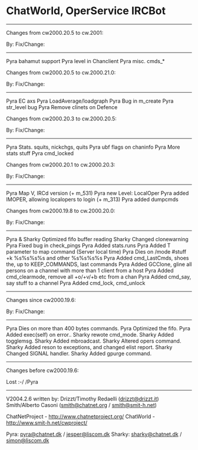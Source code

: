 ChatWorld, OperService IRCBot
=============================

----------------------------------------------------------------------------------------
Changes from cw2000.20.5 to cw.2001:

By:		Fix/Change:
---		----
Pyra		bahamut support
Pyra		level in Chanclient
Pyra		misc. cmds_*

Changes from cw2000.20.5 to cw.2000.21.0:

By:		Fix/Change:
---		----
Pyra		EC axs
Pyra		LoadAverage/loadgraph
Pyra		Bug in m_create
Pyra		str_level bug
Pyra		Remove clinets on Defence

Changes from cw2000.20.3 to cw.2000.20.5:

By:      	Fix/Change:
---		----
Pyra		Stats. squits, nickchgs, quits
Pyra		ubf flags on chaninfo
Pyra		More stats stuff
Pyra		cmd_locked

Changes from cw2000.20.1 to cw.2000.20.3:

By:      	Fix/Change:
---		----
Pyra		Map V, IRCd version (+ m_531)
Pyra		new Level: LocalOper
Pyra		added IMOPER, allowing localopers to login (+ m_313)
Pyra		added dumpcmds


Changes from cw2000.19.8 to cw.2000.20.0:

By:      	Fix/Change:
---		----
Pyra & Sharky	Optimized fifo buffer reading
Sharky		Changed clonewarning
Pyra		Fixed bug in check_pings
Pyra		Added stats.runs
Pyra		Added T parameter to map command (Server local time)
Pyra		Dies on /mode #stuff +k %s%s%s%s and other %s%s%s%s
Pyra		Added cmd_LastCmds, shoes the, up to KEEP_COMMANDS, last commands
Pyra		Added GCClone, gline all persons on a channel with more
		    than 1 client from a host
Pyra		Added cmd_clearmode, remove all +o/+v/+b etc from a chan
Pyra		Added cmd_say, say stuff to a channel
Pyra		Added cmd_lock, cmd_unlock

----------------------------------------------------------------------------------------
Changes since cw2000.19.6:

By:      	Fix/Change:
---		----
Pyra		Dies on more than 400 bytes commands.
Pyra		Optimized the fifo.
Pyra		Added exec(self) on error..
Sharky		rewote cmd_mode.
Sharky		Added togglemsg.
Sharky		Added mbroadcast.
Sharky		Altered opers command.
Sharky		Added reson to exceptions, and changed elist report.
Sharky		Changed SIGNAL handler.
Sharky		Added gpurge command.

----------------------------------------------------------------------------------------
Changes before cw2000.19.6:

Lost :-/
/Pyra

----------------------------------------------------------------------------------------

V2004.2.6 written by:
Drizzt/Timothy Redaelli (drizzt@drizzt.it)
Smith/Alberto Casoni (smith@chatnet.org / smith@smit-h.net)

ChatNetProject - http://www.chatnetproject.org/
ChatWorld      - http://www.smit-h.net/cwproject/

Pyra: pyra@chatnet.dk / jesper@liscom.dk
Sharky: sharky@chatnet.dk / simon@liscom.dk
